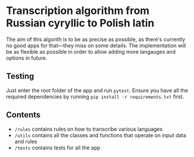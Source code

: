 # Transcription algorithm from Russian cyryllic to Polish latin

The aim of this algorith is to be as precise as possible, as there's currently no good apps for that—they miss on some details.
The implementation will be as flexible as possible in order to allow adding more langauges and options in future.

## Testing
Just enter the root folder of the app and run `pytest`. Ensure you have all the required dependencies by running `pip install -r requirements.txt` first.

## Contents
- `/rules` contains rules on how to transcribe various languages
- `/utils` contains all the classes and functions that operate on input data and rules
- `/tests` contains tests for all the app